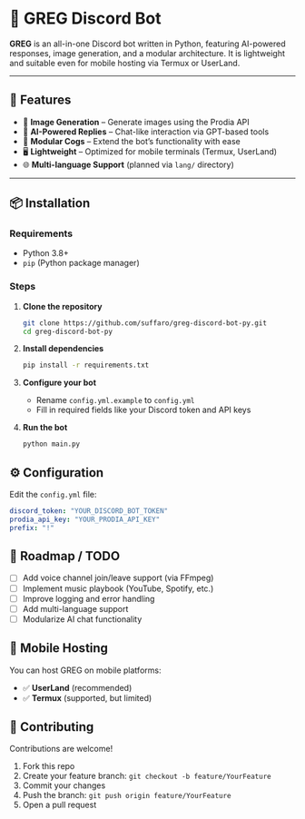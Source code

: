 # 🤖 GREG Discord Bot

**GREG** is an all-in-one Discord bot written in Python, featuring AI-powered responses, image generation, and a modular architecture. It is lightweight and suitable even for mobile hosting via Termux or UserLand.

---

## 🚀 Features

- 🎨 **Image Generation** – Generate images using the Prodia API
- 💬 **AI-Powered Replies** – Chat-like interaction via GPT-based tools
- 🧩 **Modular Cogs** – Extend the bot’s functionality with ease
- 🖥️ **Lightweight** – Optimized for mobile terminals (Termux, UserLand)
- 🌐 **Multi-language Support** (planned via `lang/` directory)

---

## 📦 Installation

### Requirements
- Python 3.8+
- `pip` (Python package manager)

### Steps
1. **Clone the repository**
   ```bash
   git clone https://github.com/suffaro/greg-discord-bot-py.git
   cd greg-discord-bot-py
   ```

2. **Install dependencies**
   ```bash
   pip install -r requirements.txt
   ```

3. **Configure your bot**
   - Rename `config.yml.example` to `config.yml`
   - Fill in required fields like your Discord token and API keys

4. **Run the bot**
   ```bash
   python main.py
   ```

## ⚙️ Configuration

Edit the `config.yml` file:

```yaml
discord_token: "YOUR_DISCORD_BOT_TOKEN"
prodia_api_key: "YOUR_PRODIA_API_KEY"
prefix: "!"
```

## 📝 Roadmap / TODO

- [ ] Add voice channel join/leave support (via FFmpeg)
- [ ] Implement music playbook (YouTube, Spotify, etc.)
- [ ] Improve logging and error handling
- [ ] Add multi-language support
- [ ] Modularize AI chat functionality

## 📱 Mobile Hosting

You can host GREG on mobile platforms:

- ✅ **UserLand** (recommended)
- ✅ **Termux** (supported, but limited)

## 🤝 Contributing

Contributions are welcome!

1. Fork this repo
2. Create your feature branch: `git checkout -b feature/YourFeature`
3. Commit your changes
4. Push the branch: `git push origin feature/YourFeature`
5. Open a pull request
